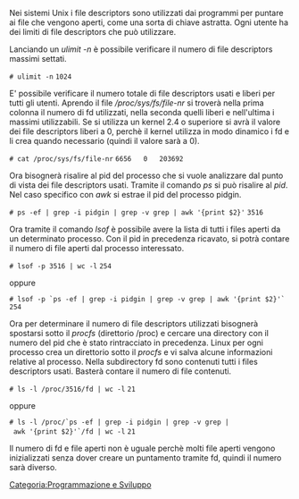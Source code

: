 Nei sistemi Unix i file descriptors sono utilizzati dai programmi per puntare ai file che vengono aperti, come una sorta di chiave astratta. Ogni utente ha dei limiti di file descriptors che può utilizzare.

Lanciando un *ulimit -n* è possibile verificare il numero di file descriptors massimi settati.

`# ulimit -n`
`1024`

E' possibile verificare il numero totale di file descriptors usati e liberi per tutti gli utenti. Aprendo il file */proc/sys/fs/file-nr* si troverà nella prima colonna il numero di fd utilizzati, nella seconda quelli liberi e nell'ultima i massimi utilizzabili.
Se si utilizza un kernel 2.4 o superiore si avrà il valore dei file descriptors liberi a 0, perchè il kernel utilizza in modo dinamico i fd e li crea quando necessario (quindi il valore sarà a 0).

`# cat /proc/sys/fs/file-nr`
`6656   0   203692`

Ora bisognerà risalire al pid del processo che si vuole analizzare dal punto di vista dei file descriptors usati. Tramite il comando *ps* si può risalire al *pid*. Nel caso specifico con *awk* si estrae il pid del processo pidgin.

`# ps -ef | grep -i pidgin | grep -v grep | awk '{print $2}'`
`3516`

Ora tramite il comando *lsof* è possibile avere la lista di tutti i files aperti da un determinato processo. Con il pid in precedenza ricavato, si potrà contare il numero di file aperti dal processo interessato.

`# lsof -p 3516 | wc -l`
`254`

oppure

`` # lsof -p `ps -ef | grep -i pidgin | grep -v grep | awk '{print $2}'` ``
`254`

Ora per determinare il numero di file descriptors utilizzati bisognerà spostarsi sotto il *procfs* (direttorio /proc) e cercare una directory con il numero del pid che è stato rintracciato in precedenza.
Linux per ogni processo crea un direttorio sotto il *procfs* e vi salva alcune informazioni relative al processo. Nella subdirectory fd sono contenuti tutti i files descriptors usati. Basterà contare il numero di file contenuti.

`# ls -l /proc/3516/fd | wc -l`
`21`

oppure

`` # ls -l /proc/`ps -ef | grep -i pidgin | grep -v grep | awk '{print $2}'`/fd | wc -l ``
`21`

Il numero di fd e file aperti non è uguale perchè molti file aperti vengono inizializzati senza dover creare un puntamento tramite fd, quindi il numero sarà diverso.

[Categoria:Programmazione e Sviluppo](Categoria:Programmazione_e_Sviluppo "wikilink")
